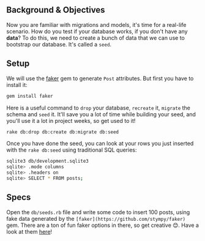 ## Background & Objectives

Now you are familiar with migrations and models, it's time for a real-life scenario.
How do you test if your database works, if you don't have any **data**?
To do this, we need to create a bunch of data that we can use to bootstrap our database. It's called a `seed`.

## Setup

We will use the [faker](https://github.com/stympy/faker) gem to generate `Post` attributes.
But first you have to install it:

```bash
gem install faker
```

Here is a useful command to `drop` your database, `recreate` it, `migrate` the schema and `seed` it.
It'll save you a lot of time while building your seed, and you'll use it a lot in project weeks, so get used to it!

```bash
rake db:drop db:create db:migrate db:seed
```

Once you have done the seed, you can look at your rows you just inserted with the `rake db:seed` using traditional SQL queries:

```bash
sqlite3 db/development.sqlite3
sqlite> .mode columns
sqlite> .headers on
sqlite> SELECT * FROM posts;
```

## Specs

Open the `db/seeds.rb` file and write some code to insert 100 posts, using
fake data generated by the `[faker](https://github.com/stympy/faker)` gem. 
There are a ton of fun faker options in there, so get creative 😊. 
Have a look at them [here](https://github.com/stympy/faker#contents)!
